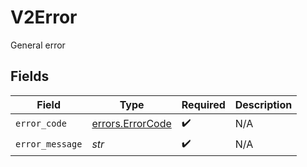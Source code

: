 # V2Error

General error


## Fields

| Field                                                | Type                                                 | Required                                             | Description                                          |
| ---------------------------------------------------- | ---------------------------------------------------- | ---------------------------------------------------- | ---------------------------------------------------- |
| `error_code`                                         | [errors.ErrorCode](../../models/errors/errorcode.md) | :heavy_check_mark:                                   | N/A                                                  |
| `error_message`                                      | *str*                                                | :heavy_check_mark:                                   | N/A                                                  |